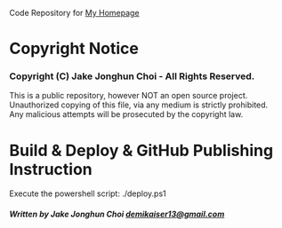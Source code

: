 Code Repository for [My Homepage](http://www.demikaiser.com "DemiKaiser Da Vinci")

# Copyright Notice
### Copyright (C) Jake Jonghun Choi - All Rights Reserved.

This is a public repository, however NOT an open source project.<br>
Unauthorized copying of this file, via any medium is strictly prohibited.<br>
Any malicious attempts will be prosecuted by the copyright law.<br>

# Build & Deploy & GitHub Publishing Instruction

Execute the powershell script: ./deploy.ps1

##### Written by Jake Jonghun Choi <demikaiser13@gmail.com>
